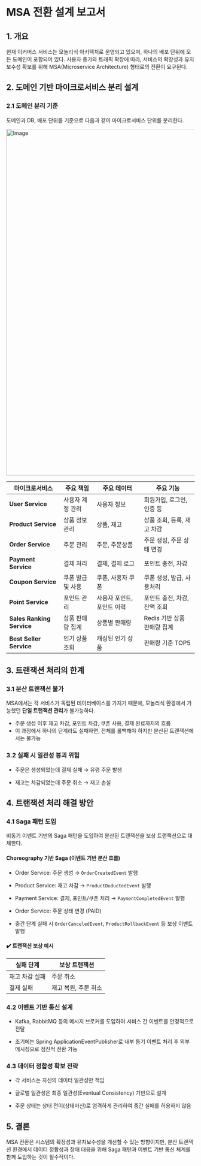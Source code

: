 # MSA 전환 설계 보고서

## 1. 개요

현재 이커머스 서비스는 모놀리식 아키텍처로 운영되고 있으며, 하나의 배포 단위에 모든 도메인이 포함되어 있다. 
사용자 증가와 트래픽 확장에 따라, 서비스의 확장성과 유지보수성 확보를 위해 MSA(Microservice Architecture) 형태로의 전환이 요구된다.

## 2. 도메인 기반 마이크로서비스 분리 설계

### 2.1 도메인 분리 기준

도메인과 DB, 배포 단위를 기준으로 다음과 같이 마이크로서비스 단위를 분리한다.

<img width="925" alt="Image" src="https://github.com/user-attachments/assets/c9372b5e-b051-41d8-b4a2-b3642101c07b" />

| 마이크로서비스                   | 주요 책임      | 주요 데이터          | 주요 기능              |
|---------------------------|------------|-----------------|--------------------|
| **User Service**          | 사용자 계정 관리  | 사용자 정보          | 회원가입, 로그인, 인증 등    |
| **Product Service**       | 상품 정보 관리   | 상품, 재고          | 상품 조회, 등록, 재고 차감   |
| **Order Service**         | 주문 관리      | 주문, 주문상품        | 주문 생성, 주문 상태 변경    |
| **Payment Service**       | 결제 처리      | 결제, 결제 로그       | 포인트 충전, 차감         |
| **Coupon Service**        | 쿠폰 발급 및 사용 | 쿠폰, 사용자 쿠폰      | 쿠폰 생성, 발급, 사용처리    |
| **Point Service**         | 포인트 관리     | 사용자 포인트, 포인트 이력 | 포인트 충전, 차감, 잔액 조회  |
| **Sales Ranking Service** | 상품 판매량 집계  | 상품별 판매량         | Redis 기반 상품 판매량 집계 |
| **Best Seller Service**   | 인기 상품 조회 | 캐싱된 인기 상품       | 판매량 기준 TOP5        |


## 3. 트랜잭션 처리의 한계

### 3.1 분산 트랜잭션 불가

MSA에서는 각 서비스가 독립된 데이터베이스를 가지기 때문에, 모놀리식 환경에서 가능했던 **단일 트랜잭션 관리**가 불가능하다. 

- 주문 생성 이후 재고 차감, 포인트 차감, 쿠폰 사용, 결제 완료까지의 흐름 <br/>
- 이 과정에서 하나의 단계라도 실패하면, 전체를 롤백해야 하지만 분산된 트랜잭션에서는 불가능


### 3.2 실패 시 일관성 붕괴 위험

- 주문은 생성되었는데 결제 실패 → 유령 주문 발생

- 재고는 차감되었는데 주문 취소 → 재고 손실

## 4. 트랜잭션 처리 해결 방안

### 4.1 Saga 패턴 도입

비동기 이벤트 기반의 Saga 패턴을 도입하여 분산된 트랜잭션을 보상 트랜잭션으로 대체한다.

#### Choreography 기반 Saga (이벤트 기반 분산 흐름)

- Order Service: 주문 생성 → `OrderCreatedEvent` 발행

- Product Service: 재고 차감 → `ProductDuductedEvent` 발행

- Payment Service: 결제, 포인트/쿠폰 처리 → `PaymentCompletedEvent` 발행

- Order Service: 주문 상태 변경 (PAID)

- 중간 단계 실패 시 `OrderCanceledEvent`, `ProductRollbackEvent` 등 보상 이벤트 발행

#### ✔️ 트랜잭션 보상 예시

| 실패 단계    | 보상 트랜잭션                 |
|----------|-------------------------|
| 재고 차감 실패 | 주문 취소                   |
| 결제 실패    | 재고 복원, 주문 취소 |

### 4.2 이벤트 기반 통신 설계

- Kafka, RabbitMQ 등의 메시지 브로커를 도입하여 서비스 간 이벤트를 안정적으로 전달

- 초기에는 Spring ApplicationEventPublisher로 내부 동기 이벤트 처리 후 외부 메시징으로 점진적 전환 가능

### 4.3 데이터 정합성 확보 전략

- 각 서비스는 자신의 데이터 일관성만 책임

- 글로벌 일관성은 최종 일관성(Eventual Consistency) 기반으로 설계

- 주문 상태는 상태 전이(상태머신)로 엄격하게 관리하여 중간 실패를 허용하지 않음

## 5. 결론

MSA 전환은 시스템의 확장성과 유지보수성을 개선할 수 있는 방향이지만, 
분산 트랜잭션 환경에서 데이터 정합성과 장애 대응을 위해 Saga 패턴과 이벤트 기반 통신 체계를 함께 도입하는 것이 필수적이다. 


